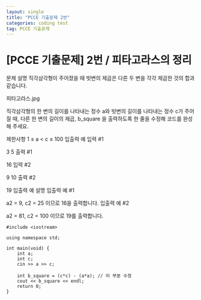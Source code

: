 ```yaml
---
layout: single
title: "PCCE 기출문제 2번"
categories: coding test
tag: PCCE 기출문제
---
```


# [PCCE 기출문제] 2번 / 피타고라스의 정리

문제 설명
직각삼각형이 주어졌을 때 빗변의 제곱은 다른 두 변을 각각 제곱한 것의 합과 같습니다.

피타고라스.jpg

직각삼각형의 한 변의 길이를 나타내는 정수 a와 빗변의 길이를 나타내는 정수 c가 주어질 때, 다른 한 변의 길이의 제곱, b_square 을 출력하도록 한 줄을 수정해 코드를 완성해 주세요.

제한사항
1 ≤ a < c ≤ 100
입출력 예
입력 #1

3
5
출력 #1

16
입력 #2

9
10
출력 #2

19
입출력 예 설명
입출력 예 #1

a2 = 9, c2 = 25 이므로 16을 출력합니다.
입출력 예 #2

a2 = 81, c2 = 100 이므로 19를 출력합니다.

```
#include <iostream>

using namespace std;

int main(void) {
    int a;
    int c;
    cin >> a >> c;

    int b_square = (c*c) - (a*a); // 이 부분 수정
    cout << b_square << endl;
    return 0;
}
```
